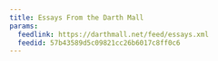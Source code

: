 ```yaml
---
title: Essays From the Darth Mall
params:
  feedlink: https://darthmall.net/feed/essays.xml
  feedid: 57b43589d5c09821cc26b6017c8ff0c6
---
```

